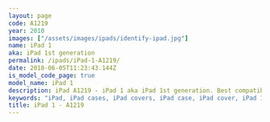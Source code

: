 ```yaml
---
layout: page
code: A1219
year: 2010
images: ["/assets/images/ipads/identify-ipad.jpg"]
name: iPad 1
aka: iPad 1st generation
permalink: /ipads/iPad-1-A1219/
date: 2018-06-05T11:23:43.144Z
is_model_code_page: true
model_name: iPad 1
description: iPad A1219 - iPad 1 aka iPad 1st generation. Best compatible iPad cases for A1219
keywords: "iPad, iPad cases, iPad covers, iPad case, iPad cover, iPad 1, iPad 1 case, A1219 case, A1219 cover, A1219, iPad 1st generation"
title: iPad 1 - A1219
---
```

